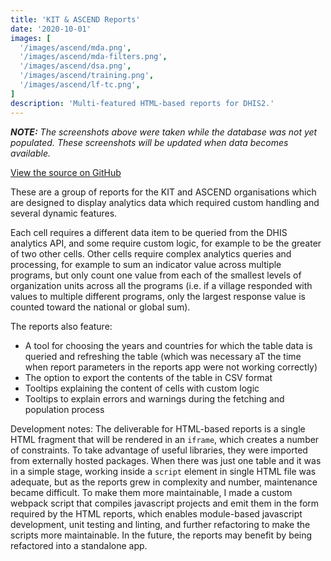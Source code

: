 ```yaml
---
title: 'KIT & ASCEND Reports'
date: '2020-10-01'
images: [
  '/images/ascend/mda.png',
  '/images/ascend/mda-filters.png',
  '/images/ascend/dsa.png',
  '/images/ascend/training.png',
  '/images/ascend/lf-tc.png',
]
description: 'Multi-featured HTML-based reports for DHIS2.'
---
```


<em>**NOTE:** The screenshots above were taken while the database was not yet populated. These screenshots will be updated when data becomes available.</em>

[View the source on GitHub](https://github.com/KaiVandivier/ascend-reports)

These are a group of reports for the KIT and ASCEND organisations which are designed to display analytics data which required custom handling and several dynamic features.

Each cell requires a different data item to be queried from the DHIS analytics API, and some require custom logic, for example to be the greater of two other cells. Other cells require complex analytics queries and processing, for example to sum an indicator value across multiple programs, but only count one value from each of the smallest levels of organization units across all the programs (i.e. if a village responded with values to multiple different programs, only the largest response value is counted toward the national or global sum).

The reports also feature:
- A tool for choosing the years and countries for which the table data is queried and refreshing the table (which was necessary aT the time when report parameters in the reports app were not working correctly)
- The option to export the contents of the table in CSV format
- Tooltips explaining the content of cells with custom logic
- Tooltips to explain errors and warnings during the fetching and population process

Development notes: The deliverable for HTML-based reports is a single HTML fragment that will be rendered in an `iframe`, which creates a number of constraints. To take advantage of useful libraries, they were imported from externally hosted packages. When there was just one table and it was in a simple stage, working inside a `script` element in single HTML file was adequate, but as the reports grew in complexity and number, maintenance became difficult. To make them more maintainable, I made a custom webpack script that compiles javascript projects and emit them in the form required by the HTML reports, which enables module-based javascript development, unit testing and linting, and further refactoring to make the scripts more maintainable. In the future, the reports may benefit by being refactored into a standalone app.
